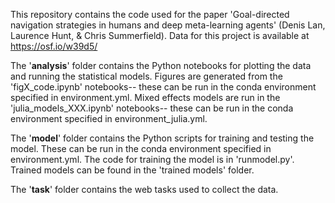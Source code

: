 This repository contains the code used for the paper 'Goal-directed navigation strategies in humans and deep meta-learning agents' (Denis Lan, Laurence Hunt, & Chris Summerfield). Data for this project is available at https://osf.io/w39d5/

The '**analysis**' folder contains the Python notebooks for plotting the data and running the statistical models. Figures are generated from the 'figX_code.ipynb' notebooks-- these can be run in the conda environment specified in environment.yml. Mixed effects models are run in the 'julia_models_XXX.ipynb' notebooks-- these can be run in the conda environment specified in environment_julia.yml.

The '**model**' folder contains the Python scripts for training and testing the model. These can be run in the conda environment specified in environment.yml. The code for training the model is in 'runmodel.py'. Trained models can be found in the 'trained models' folder.

The '**task**' folder contains the web tasks used to collect the data.
